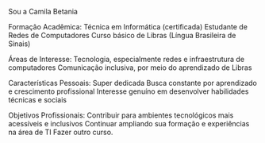 Sou a Camila Betania

Formação Acadêmica:
Técnica em Informática (certificada)
Estudante de Redes de Computadores
Curso básico de Libras (Língua Brasileira de Sinais)

Áreas de Interesse:
Tecnologia, especialmente redes e infraestrutura de computadores
Comunicação inclusiva, por meio do aprendizado de Libras

Características Pessoais:
Super dedicada
Busca constante por aprendizado e crescimento profissional
Interesse genuíno em desenvolver habilidades técnicas e sociais

Objetivos Profissionais:
Contribuir para ambientes tecnológicos mais acessíveis e inclusivos
Continuar ampliando sua formação e experiências na área de TI
Fazer outro curso.
